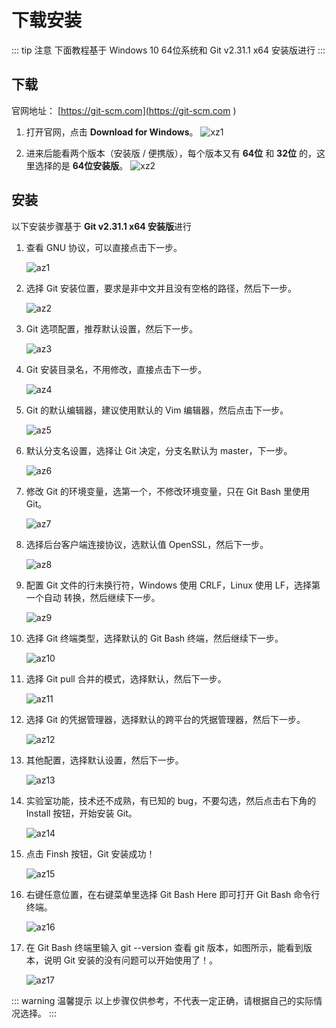 # 下载安装

::: tip 注意
下面教程基于 Windows 10 64位系统和 Git v2.31.1 x64 安装版进行
:::

## 下载

官网地址： [https://git-scm.com](https://git-scm.com )  

1. 打开官网，点击 **Download for Windows**。
    ![xz1](./images/install/xz1.png)

2. 进来后能看两个版本（安装版 / 便携版），每个版本又有 **64位** 和 **32位** 的，这里选择的是 **64位安装版**。
    ![xz2](./images/install/xz2.png)

## 安装

以下安装步骤基于 **Git v2.31.1 x64 安装版**进行

1. 查看 GNU 协议，可以直接点击下一步。

    ![az1](./images/install/az1.png)

2. 选择 Git 安装位置，要求是非中文并且没有空格的路径，然后下一步。

    ![az2](./images/install/az2.png)

3. Git 选项配置，推荐默认设置，然后下一步。

    ![az3](./images/install/az3.png)

4. Git 安装目录名，不用修改，直接点击下一步。

    ![az4](./images/install/az4.png)

5. Git 的默认编辑器，建议使用默认的 Vim 编辑器，然后点击下一步。

    ![az5](./images/install/az5.png)

6. 默认分支名设置，选择让 Git 决定，分支名默认为 master，下一步。

    ![az6](./images/install/az6.png)

7. 修改 Git 的环境变量，选第一个，不修改环境变量，只在 Git Bash 里使用 Git。

    ![az7](./images/install/az7.png)

8. 选择后台客户端连接协议，选默认值 OpenSSL，然后下一步。

    ![az8](./images/install/az8.png)

9. 配置 Git 文件的行末换行符，Windows 使用 CRLF，Linux 使用 LF，选择第一个自动 转换，然后继续下一步。

    ![az9](./images/install/az9.png)

10. 选择 Git 终端类型，选择默认的 Git Bash 终端，然后继续下一步。

    ![az10](./images/install/az10.png)

11. 选择 Git pull 合并的模式，选择默认，然后下一步。

    ![az11](./images/install/az11.png)

12. 选择 Git 的凭据管理器，选择默认的跨平台的凭据管理器，然后下一步。

    ![az12](./images/install/az12.png)

13. 其他配置，选择默认设置，然后下一步。

    ![az13](./images/install/az13.png)

14. 实验室功能，技术还不成熟，有已知的 bug，不要勾选，然后点击右下角的 Install 按钮，开始安装 Git。

    ![az14](./images/install/az14.png)

15. 点击 Finsh 按钮，Git 安装成功！

    ![az15](./images/install/az15.png)

16. 右键任意位置，在右键菜单里选择 Git Bash Here 即可打开 Git Bash 命令行终端。

    ![az16](./images/install/az16.png)

17. 在 Git Bash 终端里输入 git --version 查看 git 版本，如图所示，能看到版本，说明 Git 安装的没有问题可以开始使用了！。

    ![az17](./images/install/az17.png)

::: warning 温馨提示
以上步骤仅供参考，不代表一定正确，请根据自己的实际情况选择。
:::
